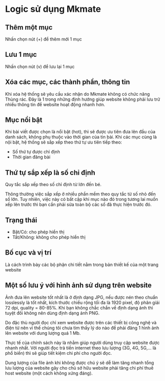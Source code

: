 
# Logic sử dụng Mkmate
## Thêm một mục
Nhấn chọn nút (+) để thêm mới 1 mục

## Lưu 1 mục
Nhấn chọn nút (v) để lưu lại 1 mục

##  Xóa các mục, các thành phần, thông tin
Khi xóa hệ thống sẽ yêu cầu xác nhận do Mkmate không có chức năng Thùng rác. Đây là 1 trong những định hướng giúp website không phải lưu trữ nhiều thông tin để website hoạt động nhanh hơn.

## Mục nổi bật
Khi bài viết được chọn là nổi bật (hot), thì sẽ được ưu tiên đưa lên đầu của danh sách, không phụ thuộc vào thời gian của tin bài. Khi các mục cùng là nội bật, hệ thống sẽ sắp xếp theo thứ tự ưu tiên tiếp theo: 
- Số thứ tự được chỉ định
- Thời gian đăng bài

##  Thứ tự sắp xếp là số chỉ định
Quy tắc sắp xếp theo số chỉ định từ lớn đến bé.

Thông thường việc sắp xếp ở nhiều phần mềm theo quy tắc từ số nhỏ đến số lớn. Tuy nhiên, việc này có bất cập khi mục nào đó trong tương lai muốn xếp lên trước thì bạn cần phải sửa toàn bộ các số đã thực hiện trước đó.

## Trạng thái

- Bật/Có: cho phép hiển thị
- Tắt/Không: không cho phép hiển thị

## Bố cục và vị trí

Là cách trình bày các bộ phận chi tiết nằm trong bản thiết kế của một trang website

## Một số lưu ý với hình ảnh sử dụng trên website
Ảnh đưa lên website tốt nhất là ở định dạng JPG, nếu được nén theo chuẩn losslessly là tốt nhất, kích thước chiều rộng tối đa là 1920 pixel, độ phân giải 72 dpi, quality = 80-85%. Khi bạn không chắc chắn về định dạng ảnh thì tuyệt đối không nên dùng định dạng ảnh PNG.

Do đặc thù người đọc chỉ xem website được trên các thiết bị công nghệ và điện tử nên vì thế chúng tôi chưa tìm thấy lý do nào để phải đăng 1 hình ảnh lên website với dung lượng quá 1 Mb.

Thực tế của chính sách này là nhằm giúp người dùng truy cập website được nhanh nhất. Với người đọc trả tiền internet theo lưu lượng (3G, 4G, 5G,... là phổ biến) thì sẽ giúp tiết kiệm chi phí cho người đọc.

Dung lượng của file ảnh khi không được chú ý sẽ dễ làm tăng nhanh tổng lưu lượng của website gây cho chủ sở hữu website phải tăng chi phí thuê host website (một cách không xứng đáng).

